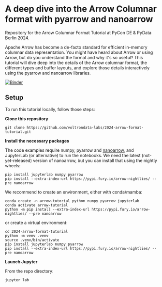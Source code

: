 # A deep dive into the Arrow Columnar format with pyarrow and nanoarrow

Repository for the Arrow Columnar Format Tutorial at PyCon DE & PyData Berlin 2024.

Apache Arrow has become a de-facto standard for efficient in-memory columnar data representation. You might have heard about Arrow or using Arrow, but do you understand the format and why it's so useful? This tutorial will dive deep into the details of the Arrow columnar format, the different types and buffer layouts, and explore those details interactively using the pyarrow and nanoarrow libraries.

[![Binder](https://mybinder.org/badge_logo.svg)](https://mybinder.org/v2/gh/voltrondata-labs/2024-arrow-format-tutorial/HEAD?labpath=notebook.ipynb)

## Setup

To run this tutorial locally, follow those steps:

**Clone this repository**

    git clone https://github.com/voltrondata-labs/2024-arrow-format-tutorial.git

**Install the necessary packages**

The code examples require numpy, pyarrow and [nanoarrow](https://github.com/voltrondata-labs/2024-arrow-format-tutorial.git), and JupyterLab (or alternative) to run the notebooks. We need the latest (not-yet-released) version of nanoarrow, but you can install that using the nightly wheels:

    pip install jupyterlab numpy pyarrow
    pip install --extra-index-url https://pypi.fury.io/arrow-nightlies/ --pre nanoarrow

We recommend to create an environment, either with conda/mamba:

    conda create -n arrow-tutorial python numpy pyarrow jupyterlab
    conda activate arrow-tutorial
    python -m pip install --extra-index-url https://pypi.fury.io/arrow-nightlies/ --pre nanoarrow

or create a virtual environment:

    cd 2024-arrow-format-tutorial
    python -m venv .venv
    source .venv/bin/activate
    pip install jupyterlab numpy pyarrow
    pip install --extra-index-url https://pypi.fury.io/arrow-nightlies/ --pre nanoarrow

**Launch Jupyter**

From the repo directory:

    jupyter lab
